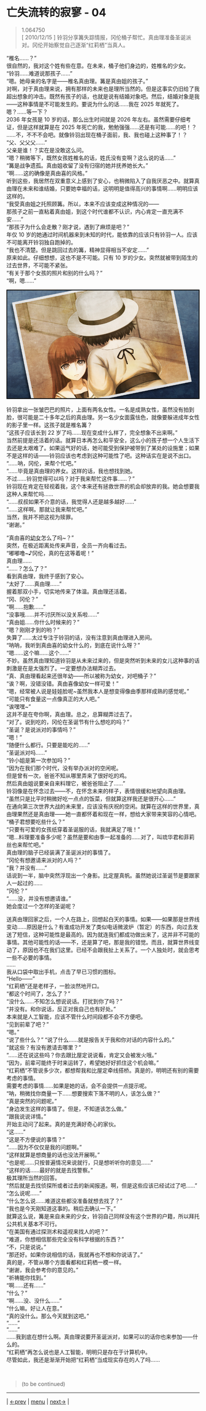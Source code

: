 # 亡失流转的寂寥 - 04
> 1.064750  
> [ 2010/12/15 ] 铃羽分享篝失踪情报，冈伦桶子帮忙。真由理准备圣诞派对。冈伦开始察觉自己逐渐“红莉栖”当真人。  

“椎名……？”  
很自然的，我对这个姓有些在意。在未来，桶子他们身边的，姓椎名的少女。  
“铃羽……难道说那孩子……”  
“嗯。她母亲的名字是——椎名真由理。篝是真由姐的孩子。”  
对啊，对于真由理来说，拥有那样的未来也是理所当然的。但是这事实仍旧给了我超出想象的冲击。既然有孩子的话，也就是说有结婚对象吧。然后，结婚对象是我——这种事情是不可能发生的。要说为什么的话……我在 2025 年就死了。  
嗯？……等一下？  
2036 年女孩是 10 岁的话，那么出生时间就是 2026 年左右。虽然需要仔细考证，但是这样就算是在 2025 年死亡的我，勉勉强强……还是有可能……的吧！？  
……不，不不不会吧。就像铃羽出现在桶子面前，我、我也碰上这种事了！？  
“父、父父父……”  
父亲是谁！？实在是没敢这么问。  
“嗯？稍微等下，既然女孩姓椎名的话，姓氏没有变啊？这么说的话……”  
“篝是战争遗孤。真由姐收留了没有归宿的她并抚养她长大。”  
“啊……这的确像是真由喜的风格。”  
听到这些，我居然在双重意义上感到了安心，也稍微陷入了自我厌恶之中。就算真由理在未来和谁结婚，只要她幸福的话，这明明是值得高兴的事情啊……明明应该这样的。  
“我受真由姐之托照顾篝。所以，本来不应该变成这种情况的——  
 那孩子之前一直粘着真由姐，到这个时代谁都不认识，内心肯定一直充满不安……”  
“那孩子为什么会走散？刚才说，遇到了麻烦是吧？”  
年仅 10 岁的她通过时间机器来到未知的时代，能依靠的应该只有铃羽一人。应该不可能离开铃羽独自跑掉的。  
“我也不清楚。但是跳回过去的篝，精神显得相当不安定……”  
原来如此。仔细想想，这也不是不可能。只有 10 岁的少女。突然就被带到陌生的过去世界，不可能不紧张。  
“有关于那个女孩的照片和别的什么吗？”  
“啊，嗯……”  

![](../img/0054-1.png)

铃羽拿出一张皱巴巴的照片，上面有两名女性。一名是成熟女性，虽然没有拍到脸，很可能是二十多年之后的真由理。另一名少女面露怯色，就像要躲进成年女性的影子里一样。这孩子就是椎名篝？  
“这孩子应该长到 22 岁了吗……现在变成什么样了，完全想象不出来啊。”  
当然前提是还活着的话。就算日本再怎么和平安全，这么小的孩子想一个人生活下去还是太艰难了。如果运气好的话，她可能受到保护被带到了某处的设施里；如果不是这样的话——铃羽应该也考虑到这种可能性了吧。这种话实在是说不出口。  
“……呐，冈伦，来帮个忙吧。”  
“……毕竟是真由理的养女。这样的话，我也想找到她。  
 不过……铃羽觉得可以吗？对于我来帮忙这件事……？”  
铃羽现在肯定在轻视着我，这个本来还有拯救世界的机会却放弃的我。她会想要我这种人来帮忙吗……  
“……叔叔如果不介意的话，我觉得人还是越多越好……”  
“……这样啊。那就让我来帮忙吧。”  
当然，我并不把这视为赎罪。  
“谢谢。”  

“真由喜的<abbr title="注：“幼女”和“养女”同音">幼女</abbr>怎么了吗\~？”  
突然，在极近距离处传来声音，全员一齐向看过去。  
“嘟嘟噜\~♪冈伦，真的在这等着呢！”  
真由理……  
“……？怎么了？”  
看到真由理，我终于感到了安心。  
“太好了……真由理……”  
握着那双小手，切实地传来了体温。真由理还活着。  
“冈、冈伦？”  
“啊……抱歉……”  
“没事哦……并不讨厌所以没关系啦……”  
“真由姐……你什么时候来的？”  
“嗯？刚刚才到的哟？”  
失算了……太过专注于铃羽的话，没有注意到真由理进入房间。  
“呐呐，我听到真由喜的幼女什么的，到底在说什么呀？”  
“嗯……这个嘛……这个……”  
不妙。虽然真由理知道铃羽是从未来过来的，但是突然听到未来的女儿这种事的话刺激是在是太强烈了。一定要想办法糊弄过去。  
“真、真由理看起来还很年幼——所以被称为幼女，对吧桶子？”  
“诶？啊，没错没错。真由喜像幼女一样可爱！”  
“嗯，经常被人说是娃娃脸呢\~虽然我本人是想变得像由季那样成熟的感觉呢。”  
“可能只有食量这一点像真正的大人吧。”  
“诶嘿嘿\~”  
这并不是在夸你啊，真由理。总之，总算糊弄过去了。  
“对了。说到吃的，冈伦在圣诞节有什么想吃的吗？”  
“圣诞？是说派对的事情吗？”  
“嗯！”  
“随便什么都行。只要是能吃的……”  
“圣诞派对吗……”  
“铃小姐是第一次参加吗？”  
“因为在我们那个时代，没有举办派对的空闲呢。  
 但是曾有一次，爸爸不知从哪里弄来了很好吃的鸡。  
 然后真由姐说要亲自来料理它，被爸爸阻止了……”  
铃羽像是在怀念过去——不，在怀念未来的样子，表情很缓和地望向真由理。  
“虽然只是比平时稍微好吃一点点的饭菜，但就算这样我还是很开心……”  
在通向第三次世界大战的未来里，应该没有庆祝的空闲。就算在这样的世界里，真由理果然还是真由理——她一直都怀着和现在一样，想给大家带来笑容的心情吧。  
“桶子君想要吃些什么？”  
“只要有可爱的女孩纸穿着圣诞服的话，我就满足了哦！”  
“嗯…料理要准备多少呢？虽然是要和由季一起准备的……对了，叫琉华君和菲莉丝也来帮忙吧。”  
真由理的脑子已经装满了圣诞派对的事情了。  
“冈伦有想邀请来派对的人吗？”  
“我？并没有……”  
话说到一半，脑中突然浮现出一个身影。比定屋真帆。虽然她说过圣诞节是要跟家人一起过的……  
“冈伦？”  
“……没，并没有想邀请谁。”  
她会度过一个怎样的圣诞呢？  

送真由理回家之后，一个人在路上，回想起白天的事情。如果——如果那是世界线变动……原因是什么？有谁成功开发了类似电话微波炉（暂定）的东西，向过去发送了短信，这种可能性是最高的。因为就连我们都成功做出来了，这并非不可能的事情。其他可能性的话——不，还是算了吧，那是我的错觉。而且，就算世界线变动了，原因也不在我们这里。已经不会跟我扯上关系了。一个人独处时，就会思考一些不必要的事情。  
……  
我从口袋中取出手机，点击了早已习惯的图标。  
“Hello——”  
“红莉栖”还是老样子，一脸淡然地开口。  
“都这个时间了，怎么了？”  
“没什么……不知怎么想说说话。打扰到你了吗？”  
“并没有。和你说话，反正对我自己也有好处。”  
本来就是人工智能，应该不管什么时间段都不会不方便吧。  
“见到前辈了吧？”  
“嗯。”  
“说了些什么？”
“说了什么……就是报告关于我和你对话的内容什么的。”  
“就这些？有没有邀请去哪里？”  
“……还在说这些吗？你去跟比屋定说说看，肯定又会被发火哦。”  
“因为，前辈可能终于时来运转了，希望她好好抓住这个机会嘛。”  
“红莉栖”不管说多少次，都想帮我和比屋定牵线搭桥。真是的，明明还有别的需要考虑的事情。  
需要考虑的事情……如果是她的话，会不会提供一点提示呢。  
“呐，稍微找你商量一下……想要搜索下落不明的人，该怎么做？”  
“真是突然的问题呢。”  
“身边发生这样的事情了。但是，不知道该怎么做。”  
“跟我说说详情。”  
开始主动问了起来。真的是充满好奇心的家伙。  
“这……”  
“这是不方便说的事情？”  
“……因为不仅仅是我的问题啊。”  
“这样就算是想商量的话也没法开展啊。”  
“也是呢……只按普遍情况来说就行，只是想听听你的意见……”  
“这样的话……最好的就是去找警察。”  
极其理所当然的回答。  
“然后就是去找侦探所或者过去的新闻报道。啊，但是这些应该已经试过了吧……”  
“怎么说呢……”  
“什么怎么说……难道这些都没准备就想去找了？”  
“我也是今天刚知道这事的。稍后去确认一下。”  
就算这么说，篝是来自未来的少女，铃羽自己同样没有这个世界的户籍，所以拜托公共机关基本不可行。  
“在美国有通过探测术和遥视来找人的吧？”  
“难道，你想相信那些完全没有科学根据的东西？”  
“不，只是说说。”  
“那还好。如果你说相信的话，我就再也不想和你说话了。”  
真的是，不管从哪个方面看都和红莉栖一模一样。  
“谢谢，我会参考你的意见的。”  
“祈祷能你找到。”  
“啊……还有……”  
“什么？”  
“啊……没、没什么……”  
“什么嘛。好让人在意。”  
“真的没什么。那么今天就到这吧。”  
“……”  
“……”  
……我到底在想什么啊。真由理说要开圣诞派对，如果可以的话你也来参加——什么的。  
“红莉栖”再怎么说也是人工智能，明明只是存在于计算机中。  
尽管如此，我还是渐渐开始把“红莉栖”当成现实存在的人了吗……  


<br/>

> (to be continued)
---

| [←prev](./0053) | [menu](../) | [next→](./0055) |
